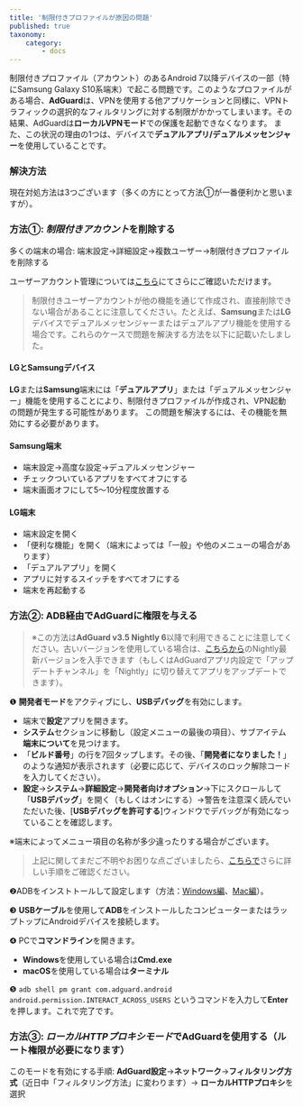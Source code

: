 ```yaml
---
title: '制限付きプロファイルが原因の問題'
published: true
taxonomy:
    category:
        - docs
---
```



制限付きプロファイル（アカウント）のあるAndroid 7以降デバイスの一部（特にSamsung Galaxy S10系端末）で起こる問題です。このようなプロファイルがある場合、**AdGuard**は、VPNを使用する他アプリケーションと同様に、VPNトラフィックの選択的なフィルタリングに対する制限がかかってしまいます。その結果、AdGuardは**ローカルVPNモード**での保護を起動できなくなります。
また、この状況の理由の1つは、デバイスで**デュアルアプリ/デュアルメッセンジャー**を使用していることです。

### 解決方法

現在対処方法は3つございます（多くの方にとって方法①が一番便利かと思いますが）。

### 方法①: *制限付きアカウント*を削除する

多くの端末の場合:
端末設定→詳細設定→複数ユーザー→制限付きプロファイルを削除する


ユーザーアカウント管理については[こちら](https://support.google.com/a/answer/6223444?hl=ja)にてさらにご確認いただけます。
> 制限付きユーザーアカウントが他の機能を通じて作成され、直接削除できない場合があることに注意してください。たとえば、**Samsung**または**LG**デバイスでデュアルメッセンジャーまたはデュアルアプリ機能を使用する場合です。これらのケースで問題を解決する方法を以下に記載いたしました。


#### LGとSamsungデバイス

**LG**または**Samsung**端末には「**デュアルアプリ**」または「デュアルメッセンジャー」機能を使用することにより、制限付きプロファイルが作成され、VPN起動の問題が発生する可能性があります。
この問題を解決するには、その機能を無効にする必要があります。


#### Samsung端末

- 端末設定→高度な設定→デュアルメッセンジャー
- チェックついているアプリをすべてオフにする
- 端末画面オフにして5～10分程度放置する

#### LG端末

- 端末設定を開く
- 「便利な機能」を開く（端末によっては「一般」や他のメニューの場合があります）
- 「デュアルアプリ」を開く
- アプリに対するスイッチをすべてオフにする
- 端末を再起動する

### 方法②: ADB経由でAdGuardに権限を与える

> ※この方法は**AdGuard v3.5 Nightly 6**以降で利用できることに注意してください。古いバージョンを使用している場合は、[こちらから](adguard.com/beta.html)のNightly最新バージョンを入手できます（もしくはAdGuardアプリ内設定で「アップデートチャンネル」を「Nightly」に切り替えてアプリをアップデートできます）。

❶ **開発者モード**をアクティブにし、**USBデバッグ**を有効にします。

- 端末で**設定**アプリを開きます。
- **システム**セクションに移動し（設定メニューの最後の項目）、サブアイテム**端末について**を見つけます。
- 「**ビルド番号**」の行を7回タップします。その後、「**開発者になりました！**」のような通知が表示されます（必要に応じて、デバイスのロック解除コードを入力してください）。
- **設定**→**システム**→**詳細設定**→**開発者向けオプション**→下にスクロールして「**USBデバッグ**」を開く（もしくはオンにする）→警告を注意深く読んでいただいた後、[**USBデバッグを許可する**]ウィンドウでデバッグが有効になっていることを確認します。

※端末によってメニュー項目の名称が多少違ったりする場合がございます。




>  上記に関してまだご不明やお困りな点ございましたら、[こちらで](https://developer.android.com/studio/debug/dev-options?hl=ja)さらに詳しい手順をご確認ください。

❷ADBをインストトールして設定します（方法：[Windows編](https://expnote.com/how-to-install-android-debug-bridge/)、[Mac編](https://child-programmer.com/m-adb/)）。

❸ **USBケーブル**を使用して**ADB**をインストールしたコンピューターまたはラップトップにAndroidデバイスを接続します。

❹ PCで**コマンドライン**を開きます。

- **Windows**を使用している場合は**Cmd.exe**
- **macOS**を使用している場合は**ターミナル**

❺ `adb shell pm grant com.adguard.android android.permission.INTERACT_ACROSS_USERS` というコマンドを入力して**Enter**を押します。これで完了です。


### 方法③: *ローカルHTTPプロキシモード*でAdGuardを使用する（ルート権限が必要になります）

このモードを有効にする手順:
**AdGuard設定**→**ネットワーク**→**フィルタリング方式**（近日中「フィルタリング方法」に変わります）→ **ローカルHTTPプロキシ**を選択

